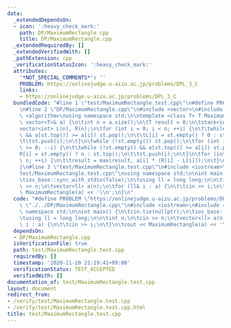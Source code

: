 ```yaml
---
data:
  _extendedDependsOn:
  - icon: ':heavy_check_mark:'
    path: DP/MaximumRectangle.cpp
    title: DP/MaximumRectangle.cpp
  _extendedRequiredBy: []
  _extendedVerifiedWith: []
  _pathExtension: cpp
  _verificationStatusIcon: ':heavy_check_mark:'
  attributes:
    '*NOT_SPECIAL_COMMENTS*': ''
    PROBLEM: https://onlinejudge.u-aizu.ac.jp/problems/DPL_3_C
    links:
    - https://onlinejudge.u-aizu.ac.jp/problems/DPL_3_C
  bundledCode: "#line 1 \"test/MaximumRectangle.test.cpp\"\n#define PROBLEM \"https://onlinejudge.u-aizu.ac.jp/problems/DPL_3_C\"\
    \n#line 2 \"DP/MaximumRectangle.cpp\"\n#include <vector>\n#include <stack>\n#include\
    \ <algorithm>\nusing namespace std;\n\ntemplate <class T> T MaximumRectangle(const\
    \ vector<T>& a) {\n\tint n = a.size();\n\tT result = 0;\n\tstack<int> st;\n\t\
    vector<int> L(n), R(n);\n\tfor (int i = 0; i < n; ++i) {\n\t\twhile (!st.empty()\
    \ && a[st.top()] >= a[i]) st.pop();\n\t\tL[i] = st.empty() ? 0 : st.top() + 1;\n\
    \t\tst.push(i);\n\t}\n\twhile (!st.empty()) st.pop();\n\tfor (int i = n - 1; i\
    \ >= 0; --i) {\n\t\twhile (!st.empty() && a[st.top()] >= a[i]) st.pop();\n\t\t\
    R[i] = st.empty() ? n : st.top();\n\t\tst.push(i);\n\t}\n\tfor (int i = 0; i <\
    \ n; ++i) {\n\t\tresult = max(result, a[i] * (R[i] - L[i]));\n\t}\n\treturn result;\n\
    }\n#line 3 \"test/MaximumRectangle.test.cpp\"\n#include <iostream>\n#line 5 \"\
    test/MaximumRectangle.test.cpp\"\nusing namespace std;\n\nint main() {\n\tcin.tie(nullptr);\n\
    \tios_base::sync_with_stdio(false);\n\tusing ll = long long;\n\n\tint n;\n\tcin\
    \ >> n;\n\tvector<ll> a(n);\n\tfor (ll& i : a) {\n\t\tcin >> i;\n\t}\n\tcout <<\
    \ MaximumRectangle(a) << '\\n';\n}\n"
  code: "#define PROBLEM \"https://onlinejudge.u-aizu.ac.jp/problems/DPL_3_C\"\n#include\
    \ \"./../DP/MaximumRectangle.cpp\"\n#include <iostream>\n#include <vector>\nusing\
    \ namespace std;\n\nint main() {\n\tcin.tie(nullptr);\n\tios_base::sync_with_stdio(false);\n\
    \tusing ll = long long;\n\n\tint n;\n\tcin >> n;\n\tvector<ll> a(n);\n\tfor (ll&\
    \ i : a) {\n\t\tcin >> i;\n\t}\n\tcout << MaximumRectangle(a) << '\\n';\n}"
  dependsOn:
  - DP/MaximumRectangle.cpp
  isVerificationFile: true
  path: test/MaximumRectangle.test.cpp
  requiredBy: []
  timestamp: '2020-11-20 21:19:41+09:00'
  verificationStatus: TEST_ACCEPTED
  verifiedWith: []
documentation_of: test/MaximumRectangle.test.cpp
layout: document
redirect_from:
- /verify/test/MaximumRectangle.test.cpp
- /verify/test/MaximumRectangle.test.cpp.html
title: test/MaximumRectangle.test.cpp
---
```

